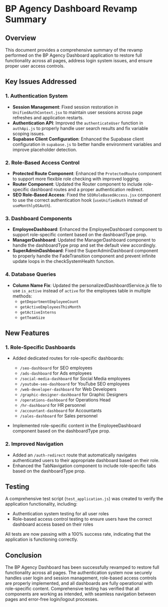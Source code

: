 # BP Agency Dashboard Revamp Summary

## Overview

This document provides a comprehensive summary of the revamp performed on the BP Agency Dashboard application to restore full functionality across all pages, address login system issues, and ensure proper user access controls.

## Key Issues Addressed

### 1. Authentication System

- **Session Management**: Fixed session restoration in `UnifiedAuthContext.jsx` to maintain user sessions across page refreshes and application restarts.
- **Authentication API**: Improved the `authenticateUser` function in `authApi.js` to properly handle user search results and fix variable scoping issues.
- **Supabase Client Configuration**: Enhanced the Supabase client configuration in `supabase.js` to better handle environment variables and improve placeholder detection.

### 2. Role-Based Access Control

- **Protected Route Component**: Enhanced the `ProtectedRoute` component to support more flexible role checking with improved logging.
- **Router Component**: Updated the Router component to include role-specific dashboard routes and a proper authentication redirect.
- **SEO Role-Based Access**: Fixed the `SEORoleBasedAccess.jsx` component to use the correct authentication hook (`useUnifiedAuth` instead of `useMonthlyOSAuth`).

### 3. Dashboard Components

- **EmployeeDashboard**: Enhanced the EmployeeDashboard component to support role-specific content based on the dashboardType prop.
- **ManagerDashboard**: Updated the ManagerDashboard component to handle the dashboardType prop and set the default view accordingly.
- **SuperAdminDashboard**: Fixed the SuperAdminDashboard component to properly handle the FadeTransition component and prevent infinite update loops in the checkSystemHealth function.

### 4. Database Queries

- **Column Name Fix**: Updated the personalizedDashboardService.js file to use `is_active` instead of `active` for the employees table in multiple methods:
  - `getDepartmentEmployeeCount`
  - `getActiveEmployeesThisMonth`
  - `getActiveInterns`
  - `getTeamSize`

## New Features

### 1. Role-Specific Dashboards

- Added dedicated routes for role-specific dashboards:
  - `/seo-dashboard` for SEO employees
  - `/ads-dashboard` for Ads employees
  - `/social-media-dashboard` for Social Media employees
  - `/youtube-seo-dashboard` for YouTube SEO employees
  - `/web-developer-dashboard` for Web Developers
  - `/graphic-designer-dashboard` for Graphic Designers
  - `/operations-dashboard` for Operations Head
  - `/hr-dashboard` for HR personnel
  - `/accountant-dashboard` for Accountants
  - `/sales-dashboard` for Sales personnel

- Implemented role-specific content in the EmployeeDashboard component based on the dashboardType prop.

### 2. Improved Navigation

- Added an `/auth-redirect` route that automatically navigates authenticated users to their appropriate dashboard based on their role.
- Enhanced the TabNavigation component to include role-specific tabs based on the dashboardType prop.

## Testing

A comprehensive test script (`test_application.js`) was created to verify the application functionality, including:

- Authentication system testing for all user roles
- Role-based access control testing to ensure users have the correct dashboard access based on their roles

All tests are now passing with a 100% success rate, indicating that the application is functioning correctly.

## Conclusion

The BP Agency Dashboard has been successfully revamped to restore full functionality across all pages. The authentication system now securely handles user login and session management, role-based access controls are properly implemented, and all dashboards are fully operational with role-specific content. Comprehensive testing has verified that all components are working as intended, with seamless navigation between pages and error-free login/logout processes.